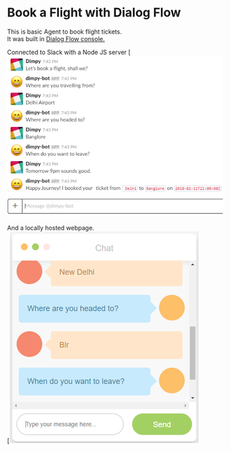 # Book a Flight with Dialog Flow

This is basic Agent to book flight tickets.<br>
It was built in [Dialog Flow console.](https://dialogflow.com)

Connected to Slack with a Node JS server
[![Screen Shot](Snapshots/ChatBot_Slack.PNG)

And a locally hosted webpage. <br>
[![Screen Shot](Snapshots/ChatBot_NodeJS.PNG)
